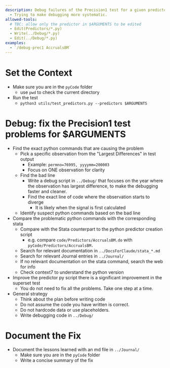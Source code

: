 ```yaml
---
description: Debug failures of the Precision1 test for a given predictor. 
  - Trying to make debugging more systematic.
allowed-tools:
  # TBC: allow only the predictor in $ARGUMENTS to be edited
  - Edit(Predictors/*.py)
  - Write(../Debug/*.py)
  - Edit(../Debug/*.py)
examples:
  - `/debug-prec1 AccrualsBM`
---
```


# Set the Context
- Make sure you are in the `pyCode` folder
    - use `pwd` to check the current directory
- Run the test
    - `python3 utils/test_predictors.py --predictors $ARGUMENTS`

# Debug: fix the Precision1 test problems for $ARGUMENTS
- Find the exact python commands that are causing the problem
    - Pick a specific observation from the "Largest Differences" in test output
        - Example: `permno=76995, yyyymm=200003` 
        - Focus on ONE observation for clarity
    - Find the bad line
        - Write a debug script in `../Debug/` that focuses on the year where the observation has largest difference, to make the debugging faster and cleaner.
        - Find the exact line of code where the observation starts to diverge
            - It is likely when the signal is first calculated
    - Identify suspect python commands based on the bad line
- Compare the problematic python commands with the corresponding stata 
    - Compare with the Stata counterpart to the python predictor creation script
        - e.g. compare `code/Predictors/AccrualsBM.do` with `pyCode/Predictors/AccrualsBM.`        
    - Search for relevant documentation in `../DocsForClaude/stata_*.md`
    - Search for relevant Journal entries in `../Journal/`
    - If no relevant documentation on the stata command, search the web for info 
    - Check context7 to understand the python version
- Improve the predictor py script there is a significant improvement in the superset test   
    -  You do not need to fix all the problems. Take one step at a time.
- General strategy
    - Think about the plan before writing code
    - Do not assume the code you have written is correct. 
    - Do not hardcode data or use placeholders.
    - Write debugging code in `../Debug/` 

# Document the Fix
- Document the lessons learned with an md file in `../Journal/    `
    - Make sure you are in the `pyCode` folder
    - Write a concise summary of the fix